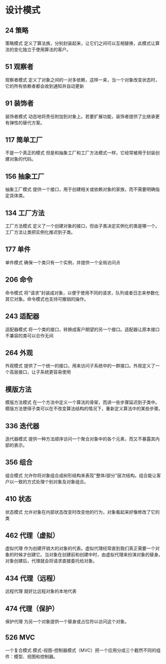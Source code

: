 # 设计模式

## 24 策略
策略模式 定义了算法族，分别封装起来，让它们之间可以互相替换，此模式让算法的变化独立于使用算法的客户。

## 51 观察者

观察者模式 定义了对象之间的一对多依赖，这样一来，当一个对象改变状态时，它的所有依赖者都会收到通知并自动更新

## 91 装饰者

装饰者模式 动态地将责任附加到对象上。若要扩展功能，装饰者提供了比继承更有弹性的替代方案。

## 117 简单工厂
不是一个真正的模式 但是和抽象工厂和工厂方法模式一样，它经常被用于封装创建对象的代码。

## 156 抽象工厂

抽象工厂模式 提供一个接口，用于创建相关或依赖对象的家族，而不需要明确指定具体类。

## 134 工厂方法
工厂方法模式 定义了一个创建对象的接口，但由子类决定实例化的类是哪一个。工厂方法让类把实例化推迟到子类。

## 177 单件

单件模式 确保一个类只有一个实例，并提供一个全局访问点

## 206 命令
命令模式 将"请求"封装成对象，以便于使用不同的请求，队列或者日志来参数化其它对象。命令模式也支持可撤销的操作。

## 243 适配器

适配器模式 将一个类的接口，转换成客户期望的另一个接口。适配器让原本接口不兼容的类可以合作无间

## 264 外观

外观模式 提供了一个统一的接口，用来访问子系统中的一群接口。外观定义了一个高层接口，让子系统更容易使用



## 模版方法
模版方法模式 在一个方法中定义一个算法的骨架，而讲一些步骤延迟到子类中。模版方法使得子类可以在不改变算法结构的情况下，重新定义算法中的某些步骤。

## 336 迭代器
迭代器模式 提供一种方法顺序访问一个聚合对象中的各个元素，而又不暴露其内部的表示。

## 356 组合
组合模式 允许你将对象组合成树形结构来表现"整体/部分"层次结构。组合能让客户以一致的方式处理个别对象及对象组合。

## 410 状态

状态模式 允许对象在内部状态改变时改变他的行为，对象看起来好像修改了它的类

## 462 代理（虚拟）
虚拟代理 作为创建开销大的对象的代表。虚拟代理经常直到我们真正需要一个对象的时候才创建它。当对象在创建前和创建中时，由虚拟代理来扮演对象的替身。对象创建后，代理就会将请求直接委托给对象。

## 434 代理（远程）

远程代理 就好比远程对象的本地代表

## 474 代理（保护）
保护代理 为另一个对象提供一个替身或占位符以访问这个对象。

## 526 MVC
一个复合模式 模式-视图-控制器模式（MVC）把一个应用分成三个截然不同的组件：模型、视图和控制器。

